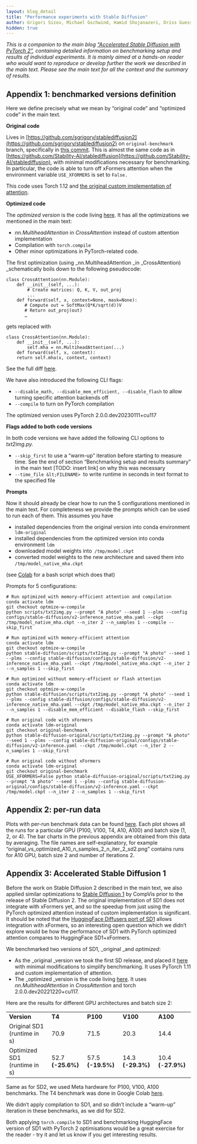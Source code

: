 ```yaml
---
layout: blog_detail
title: "Performance experiments with Stable Diffusion"
author: Grigori Sizov, Michael Gschwind, Hamid Shojanazeri, Driss Guessous, Daniel Haziza, Christian Puhrsch
hidden: true
---
```


*This is a companion to the main blog [“Accelerated Stable Diffusion with PyTorch 2”](/blog/accelerated-stable-diffusion-2/), containing detailed information on benchmarking setup and results of individual experiments. It is mainly aimed at a hands-on reader who would want to reproduce or develop further the work we described in the main text. Please see the main text for all the context and the summary of results.*


## Appendix 1: benchmarked versions definition

Here we define precisely what we mean by “original code” and “optimized code” in the main text.

**Original code**

Lives in [https://github.com/sgrigory/stablediffusion2](https://github.com/sgrigory/stablediffusion2) on `original-benchmark` branch, specifically in [this commit](https://github.com/sgrigory/stablediffusion2/tree/cee9b9f057eeef4b481e138da9dbc4fe8ecb0cba). This is almost the same code as in [https://github.com/Stability-AI/stablediffusion](https://github.com/Stability-AI/stablediffusion), with minimal modifications necessary for benchmarking. In particular, the code is able to turn off xFormers attention when the environment variable `USE_XFORMERS` is set to `False.`

  

This code uses Torch 1.12 and [the original custom implementation of attention](https://github.com/sgrigory/stablediffusion2/blob/cee9b9f057eeef4b481e138da9dbc4fe8ecb0cba/ldm/modules/attention.py#L165-L196).

**Optimized code**

The _optimized version_ is the code living [here](https://github.com/sgrigory/stablediffusion2/tree/0f6d17cb2602302bc0f5c7dee6825e4b49a85518). It has all the optimizations we mentioned in the main text:



* _nn.MultiheadAttention_ in _CrossAttention_ instead of custom attention implementation 
* Compilation with `torch.compile`
* Other minor optimizations in PyTorch-related code. 

The first optimization (using _nn.MultiheadAttention _in _CrossAttention) _schematically boils down to the following pseudocode:

```
class CrossAttention(nn.Module):
    def __init__(self, ...):
        # Create matrices: Q, K, V, out_proj
        ...
    def forward(self, x, context=None, mask=None):
       # Compute out = SoftMax(Q*K/sqrt(d))V
       # Return out_proj(out)
       …
```


gets replaced with

```
class CrossAttention(nn.Module):
    def __init__(self, ...):
        self.mha = nn.MultiheadAttention(...)
    def forward(self, x, context):
	return self.mha(x, context, context)
```

See the full diff [here](https://github.com/Stability-AI/stablediffusion/compare/main...sgrigory:stablediffusion2:optimize-w-compile?expand=1#diff-db5d837c282869a3588a17885e0baec3e29bf0701af6f4f34774d7b94503f7d4R145-R188).

We have also introduced the following CLI flags:



* `--disable_math, --disable_mem_efficient, --disable_flash` to allow turning specific attention backends off
* `--compile` to turn on PyTorch compilation

The optimized version uses PyTorch 2.0.0.dev20230111+cu117

**Flags added to both code versions**

In both code versions we have added the following CLI options to _txt2img.py._ 



* `--skip_first` to use a “warm-up” iteration before starting to measure time. See the end of section “Benchmarking setup and results summary” in the main text [TODO: insert link] on why this was necessary
* `--time_file &lt;FILENAME> `to write runtime in seconds in text format to the specified file

**Prompts**

Now it should already be clear how to run the 5 configurations mentioned in the main text. For completeness we provide the prompts which can be used to run each of them. This assumes you have 



* installed dependencies from the original version into conda environment` ldm-original`
* installed dependencies from the optimized version into conda environment `ldm`
* downloaded model weights into` /tmp/model.ckpt`
* converted model weights to the new architecture and saved them into `/tmp/model_native_mha.ckpt`

(see [Colab](https://colab.research.google.com/drive/1cSP5HoRZCbjH55MdYiRtxC_Q0obQQ5ZD?usp=sharing) for a bash script which does that)

Prompts for 5 configurations:

```
# Run optimized with memory-efficient attention and compilation
conda activate ldm
git checkout optmize-w-compile
python scripts/txt2img.py --prompt "A photo" --seed 1 --plms --config configs/stable-diffusion/v2-inference_native_mha.yaml --ckpt /tmp/model_native_mha.ckpt --n_iter 2 --n_samples 1 --compile --skip_first

# Run optimized with memory-efficient attention
conda activate ldm
git checkout optmize-w-compile
python stable-diffusion/scripts/txt2img.py --prompt "A photo" --seed 1 --plms --config stable-diffusion/configs/stable-diffusion/v2-inference_native_mha.yaml --ckpt /tmp/model_native_mha.ckpt --n_iter 2 --n_samples 1 --skip_first

# Run optimized without memory-efficient or flash attention
conda activate ldm
git checkout optmize-w-compile
python stable-diffusion/scripts/txt2img.py --prompt "A photo" --seed 1 --plms --config stable-diffusion/configs/stable-diffusion/v2-inference_native_mha.yaml --ckpt /tmp/model_native_mha.ckpt --n_iter 2 --n_samples 1 --disable_mem_efficient --disable_flash --skip_first 

# Run original code with xFormers
conda activate ldm-original
git checkout original-benchmark
python stable-diffusion-original/scripts/txt2img.py --prompt "A photo" --seed 1 --plms --config stable-diffusion-original/configs/stable-diffusion/v2-inference.yaml --ckpt /tmp/model.ckpt --n_iter 2 --n_samples 1 --skip_first

# Run original code without xFormers
conda activate ldm-original
git checkout original-benchmark
USE_XFORMERS=False python stable-diffusion-original/scripts/txt2img.py --prompt "A photo" --seed 1 --plms --config stable-diffusion-original/configs/stable-diffusion/v2-inference.yaml --ckpt /tmp/model.ckpt --n_iter 2 --n_samples 1 --skip_first
```

## Appendix 2: per-run data

Plots with per-run benchmark data can be found [here](https://drive.google.com/drive/folders/1NWIGDBAsMakMeByQU0FmMFtyoRsUI0pF?usp=share_link). Each plot shows all the runs for a particular GPU (P100, V100, T4, A10, A100) and batch size (1, 2, or 4). The bar charts in the previous appendix are obtained from this data by averaging. The file names are self-explanatory, for example “original_vs_optimized_A10_n_samples_2_n_iter_2_sd2.png” contains runs for A10 GPU, batch size 2 and number of iterations 2. 


## Appendix 3: Accelerated Stable Diffusion 1

Before the work on Stable Diffusion 2 described in the main text, we also applied similar optimizations to [Stable Diffusion 1](https://github.com/CompVis/stable-diffusion) by CompVis prior to the release of Stable Diffusion 2. The original implementation of SD1 does not integrate with xFormers yet, and so the speedup from just using the PyTorch optimized attention instead of custom implementation is significant. It should be noted that the [HuggingFace Diffusers port of SD1](https://huggingface.co/docs/diffusers/api/pipelines/stable_diffusion) allows integration with xFormers, so an interesting open question which we didn’t explore would be how the performance of SD1 with PyTorch optimized attention compares to HuggingFace SD1+xFormers. 

We benchmarked two versions of SD1, _original _and _optimized_:



* As the _original _version we took the first SD release, and placed it [here](https://github.com/sgrigory/stable-diffusion/tree/original-release) with minimal modifications to simplify benchmarking. It uses PyTorch 1.11 and custom implementation of attention.
* The _optimized _version is the code living [here](https://github.com/sgrigory/stable-diffusion/tree/9809711e6921dfae8a4c2934f8c737bd03ad32a1). It uses _nn.MultiheadAttention_ in _CrossAttention_ and torch 2.0.0.dev20221220+cu117.

Here are the results for different GPU architectures and batch size 2:


<table class="table">
  <tr>
   <td>
<strong>Version</strong>

   </td>
   <td><strong>T4</strong>
   </td>
   <td><strong>P100</strong>
   </td>
   <td><strong>V100</strong>
   </td>
   <td><strong>A100 </strong>
   </td>
  </tr>
  <tr>
   <td>
Original SD1 (runtime in s)

   </td>
   <td>70.9
   </td>
   <td>71.5
   </td>
   <td>20.3
   </td>
   <td>14.4
   </td>
  </tr>
  <tr>
   <td>
Optimized SD1 (runtime in s)

   </td>
   <td>52.7 <strong>(-25.6%)</strong>
   </td>
   <td>57.5 <strong>(-19.5%)</strong>
   </td>
   <td>14.3 <strong>(-29.3%)</strong>
   </td>
   <td>10.4 <strong>(</strong>-<strong>27.9%)</strong>
   </td>
  </tr>
</table>


Same as for SD2, we used Meta hardware for P100, V100, A100 benchmarks. The T4 benchmark was done in Google Colab [here](https://colab.research.google.com/drive/1E83F4o6yePnXTI0vUsQTggiZabLipTCD?usp=sharing).

We didn’t apply compilation to SD1, and so didn’t include a “warm-up” iteration in these benchmarks, as we did for SD2.

Both applying `torch.compile` to SD1 and benchmarking HuggingFace version of SD1 with PyTorch 2 optimisations would be a great exercise for the reader - try it and let us know if you get interesting results.
